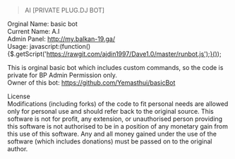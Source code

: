 >AI [PRIVATE PLUG.DJ BOT]

Orginal Name: basic bot <br>
Current Name: A.I  <br>
Admin Panel: http://my.balkan-19.ga/ <br>
Usage: javascript:(function(){$.getScript('https://rawgit.com/ajdin1997/Dave1.0/master/runbot.js');}());

This is orginal basic bot which includes custom commands, so the code is private for BP Admin Permission only.<br>
Owner of this bot: https://github.com/Yemasthui/basicBot

License <br>
Modifications (including forks) of the code to fit personal needs are allowed only for personal use and should refer back to the original source. This software is not for profit, any extension, or unauthorised person providing this software is not authorised to be in a position of any monetary gain from this use of this software. Any and all money gained under the use of the software (which includes donations) must be passed on to the original author.
